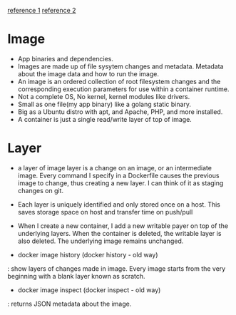 [reference 1](https://docs.docker.com/engine/userguide/storagedriver/imagesandcontainers/)
[reference 2](https://stackoverflow.com/questions/31222377/what-are-docker-image-layers)

# Image

- App binaries and dependencies.
- Images are made up of file sysytem changes and metadata. Metadata about the image data and how to run the image.
- An image is an ordered collection of root filesystem changes and the corresponding execution parameters for use within a container runtime.
- Not a complete OS, No kernel, kernel modules like drivers.
- Small as one file(my app binary) like a golang static binary.
- Big as a Ubuntu distro with apt, and Apache, PHP, and more installed.
- A container is just a single read/write layer of top of image.

# Layer

- a layer of image layer is a change on an image, or an intermediate image. Every command I specify in a Dockerfile causes the previous image to change, thus creating a new layer. I can think of it as staging changes on git.

- Each layer is uniquely identified and only stored once on a host. This saves storage space on host and transfer time on push/pull

- When I create a new container, I add a new writable payer on top of the underlying layers. When the container is deleted, the writable layer is also deleted. The underlying image remains unchanged.


- docker image history (docker history - old way)

: show layers of changes made in image. Every image starts from the very beginning with a blank layer known as scratch. 

- docker image inspect (docker inspect - old way)

: returns JSON metadata about the image.